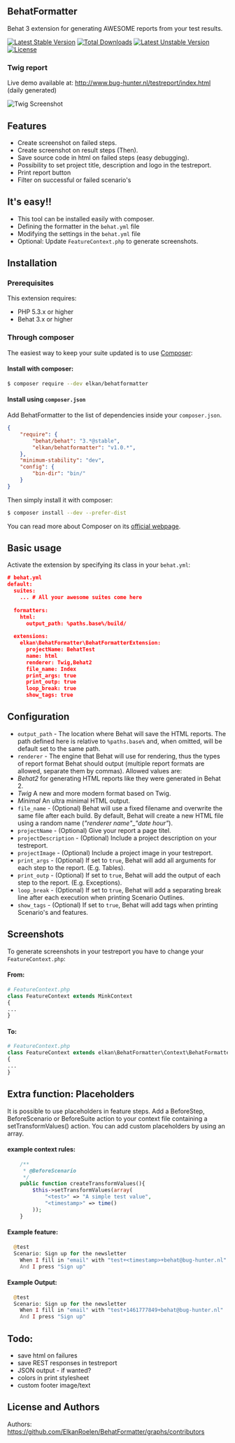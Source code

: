 ## BehatFormatter

Behat 3 extension for generating AWESOME reports from your test results.

[![Latest Stable Version](https://poser.pugx.org/elkan/behatformatter/v/stable)](https://packagist.org/packages/elkan/behatformatter) [![Total Downloads](https://poser.pugx.org/elkan/behatformatter/downloads)](https://packagist.org/packages/elkan/behatformatter) [![Latest Unstable Version](https://poser.pugx.org/elkan/behatformatter/v/unstable)](https://packagist.org/packages/elkan/behatformatter) [![License](https://poser.pugx.org/elkan/behatformatter/license)](https://packagist.org/packages/elkan/behatformatter)

### Twig report

Live demo available at: http://www.bug-hunter.nl/testreport/index.html (daily generated)

![Twig Screenshot](http://i.imgur.com/SlJuhq3.png)

## Features
* Create screenshot on failed steps.
* Create screenshot on result steps (Then).
* Save source code in html on failed steps (easy debugging).
* Possibility to set project title, description and logo in the testreport.
* Print report button
* Filter on successful or failed scenario's

## It's easy!!

* This tool can be installed easily with composer.
* Defining the formatter in the `behat.yml` file
* Modifying the settings in the `behat.yml` file
* Optional: Update `FeatureContext.php` to generate screenshots.

## Installation

### Prerequisites

This extension requires:

* PHP 5.3.x or higher
* Behat 3.x or higher

### Through composer

The easiest way to keep your suite updated is to use [Composer](http://getcomposer.org>):

#### Install with composer:

```bash
$ composer require --dev elkan/behatformatter
```

#### Install using `composer.json`

Add BehatFormatter to the list of dependencies inside your `composer.json`.

```json
{
    "require": {
        "behat/behat": "3.*@stable",
        "elkan/behatformatter": "v1.0.*",
    },
    "minimum-stability": "dev",
    "config": {
        "bin-dir": "bin/"
    }
}
```

Then simply install it with composer:

```bash
$ composer install --dev --prefer-dist
```

You can read more about Composer on its [official webpage](http://getcomposer.org).

## Basic usage

Activate the extension by specifying its class in your `behat.yml`:

```json
# behat.yml
default:
  suites:
    ... # All your awesome suites come here
  
  formatters: 
    html:
      output_path: %paths.base%/build/
      
  extensions:
    elkan\BehatFormatter\BehatFormatterExtension:
      projectName: BehatTest
      name: html
      renderer: Twig,Behat2
      file_name: Index
      print_args: true
      print_outp: true
      loop_break: true
      show_tags: true
```

## Configuration

* `output_path` - The location where Behat will save the HTML reports. The path defined here is relative to `%paths.base%` and, when omitted, will be default set to the same path.
* `renderer` - The engine that Behat will use for rendering, thus the types of report format Behat should output (multiple report formats are allowed, separate them by commas). Allowed values are:
 * *Behat2* for generating HTML reports like they were generated in Behat 2.
 * *Twig* A new and more modern format based on Twig.
 * *Minimal* An ultra minimal HTML output.
* `file_name` - (Optional) Behat will use a fixed filename and overwrite the same file after each build. By default, Behat will create a new HTML file using a random name (*"renderer name"*_*"date hour"*).
* `projectName` - (Optional) Give your report a page titel.
* `projectDescription` - (Optional) Include a project description on your testreport.
* `projectImage` - (Optional) Include a project image in your testreport.
* `print_args` - (Optional) If set to `true`, Behat will add all arguments for each step to the report. (E.g. Tables).
* `print_outp` - (Optional) If set to `true`, Behat will add the output of each step to the report. (E.g. Exceptions).
* `loop_break` - (Optional) If set to `true`, Behat will add a separating break line after each execution when printing Scenario Outlines.
* `show_tags` - (Optional) If set to `true`, Behat will add tags when printing Scenario's and features.

## Screenshots

To generate screenshots in your testreport you have to change your `FeatureContext.php`:
#### From:
```php
# FeatureContext.php
class FeatureContext extends MinkContext
{
...
}
```

#### To:
```php
# FeatureContext.php
class FeatureContext extends elkan\BehatFormatter\Context\BehatFormatterContext
{
...
}
```

## Extra function: Placeholders
It is possible to use placeholders in feature steps.
Add a BeforeStep, BeforeScenario or BeforeSuite action to your context file
containing a setTransformValues() action.
You can add custom placeholders by using an array.
#### example context rules:
```php
    /**
     * @BeforeScenario
     */
    public function createTransformValues(){
        $this->setTransformValues(array(
            "<test>" => "A simple test value",
            "<timestamp>" => time()
        ));
    }
```

#### Example feature:
```php
  @test
  Scenario: Sign up for the newsletter
    When I fill in "email" with "test+<timestamp>+behat@bug-hunter.nl"
    And I press "Sign up"
```

#### Example Output:
```php
  @test
  Scenario: Sign up for the newsletter
    When I fill in "email" with "test+1461777849+behat@bug-hunter.nl"
    And I press "Sign up"
```




## Todo:
- save html on failures
- save REST responses in testreport
- JSON output - if wanted?
- colors in print stylesheet
- custom footer image/text

## License and Authors

Authors: https://github.com/ElkanRoelen/BehatFormatter/graphs/contributors

